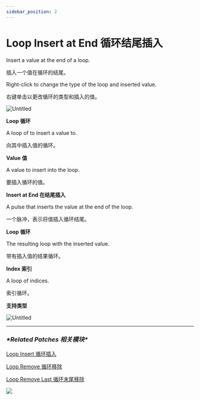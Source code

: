 ```yaml
---
sidebar_position: 2
---
```


# Loop Insert at End 循环结尾插入

Insert a value at the end of a loop.

插入一个值在循环的结尾。

Right-click to change the type of the loop and inserted value.

右键单击以更改循环的类型和插入的值。

![Untitled](https://s3.us-west-2.amazonaws.com/secure.notion-static.com/436460ae-a219-4970-99dd-dc0085cbf1a4/Untitled.png?X-Amz-Algorithm=AWS4-HMAC-SHA256&X-Amz-Content-Sha256=UNSIGNED-PAYLOAD&X-Amz-Credential=AKIAT73L2G45EIPT3X45%2F20220602%2Fus-west-2%2Fs3%2Faws4_request&X-Amz-Date=20220602T173033Z&X-Amz-Expires=86400&X-Amz-Signature=02016d513da6b26acda6097e40df04aff171c031e96e6910f24e4bfea2a294d9&X-Amz-SignedHeaders=host&response-content-disposition=filename%20%3D%22Untitled.png%22&x-id=GetObject)

**Loop 循环**

A loop of to insert a value to.

向其中插入值的循环。

**Value 值**

A value to insert into the loop.

要插入循环的值。

**Insert at End 在结尾插入**

A pulse that inserts the value at the end of the loop.

一个脉冲，表示将值插入循环结尾。

**Loop 循环**

The resulting loop with the inserted value.

带有插入值的结果循环。

**Index 索引**

A loop of indices.

索引循环。

**支持类型**

![Untitled](https://s3.us-west-2.amazonaws.com/secure.notion-static.com/dc75f173-bda2-49a9-951a-2f133280f659/Untitled.png?X-Amz-Algorithm=AWS4-HMAC-SHA256&X-Amz-Content-Sha256=UNSIGNED-PAYLOAD&X-Amz-Credential=AKIAT73L2G45EIPT3X45%2F20220602%2Fus-west-2%2Fs3%2Faws4_request&X-Amz-Date=20220602T173053Z&X-Amz-Expires=86400&X-Amz-Signature=ca7609da0516876fe040c3077166bb854c184899b01e7a90e449f569fc289155&X-Amz-SignedHeaders=host&response-content-disposition=filename%20%3D%22Untitled.png%22&x-id=GetObject)

------

### ***\*Related Patches 相关模块\****

[Loop Insert 循环插入](https://www.notion.so/Loop-Insert-d237b5fec9bc481e9feb193f79f81fbf)

[Loop Remove 循环移除](https://www.notion.so/Loop-Remove-be83847723104a9c8d553130b28dd826)

[Loop Remove Last 循环末尾移除](https://www.notion.so/Loop-Remove-Last-ff12494e41924023a562477ec3e109af)

![](https://s3.us-west-2.amazonaws.com/secure.notion-static.com/78a31b24-d656-40fb-a96c-33cc9fcb6c7c/Untitled.png?X-Amz-Algorithm=AWS4-HMAC-SHA256&X-Amz-Content-Sha256=UNSIGNED-PAYLOAD&X-Amz-Credential=AKIAT73L2G45EIPT3X45%2F20220602%2Fus-west-2%2Fs3%2Faws4_request&X-Amz-Date=20220602T173104Z&X-Amz-Expires=86400&X-Amz-Signature=361fac5fbb7afc89819b336ec8b77ba7ad92c54793237d4c37c7737ed28abb70&X-Amz-SignedHeaders=host&response-content-disposition=filename%20%3D%22Untitled.png%22&x-id=GetObject)
